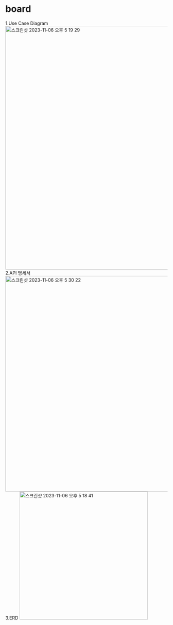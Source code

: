 # board
1.Use Case Diagram
<img width="757" alt="스크린샷 2023-11-06 오후 5 19 29" src="https://github.com/undiputed91/board/assets/145661542/42e4181b-847c-46e2-b7a0-d76ced6cd511">
2.API 명세서
<img width="670" alt="스크린샷 2023-11-06 오후 5 30 22" src="https://github.com/undiputed91/board/assets/145661542/1150889c-cc8c-4983-bfd1-42702703f0c7">
3.ERD
<img width="398" alt="스크린샷 2023-11-06 오후 5 18 41" src="https://github.com/undiputed91/board/assets/145661542/76e20530-a503-4bdb-bab4-c9879d27ddd9">

